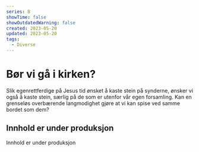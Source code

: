 ```yaml
---
series: B
showTime: false
showOutdatedWarning: false
created: 2023-05-20
updated: 2023-05-20
tags:
  - Diverse
---
```


# Bør vi gå i kirken?
Slik egenrettferdige på Jesus tid ønsket å kaste stein på synderne, ønsker vi også å kaste stein, særlig på de som er utenfor vår egen forsamling. Kan en grenseløs overbærende langmodighet gjøre at vi kan spise ved samme bordet som dem?

## Innhold er under produksjon
Innhold er under produksjon